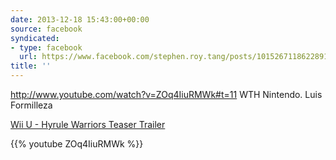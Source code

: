 ```yaml
---
date: 2013-12-18 15:43:00+00:00
source: facebook
syndicated:
- type: facebook
  url: https://www.facebook.com/stephen.roy.tang/posts/10152671186228912
title: ''
---
```


http://www.youtube.com/watch?v=ZOq4IiuRMWk#t=11 WTH Nintendo. Luis Formilleza

[Wii U - Hyrule Warriors Teaser Trailer](https://www.youtube.com/watch?v=ZOq4IiuRMWk)



{{% youtube ZOq4IiuRMWk %}}